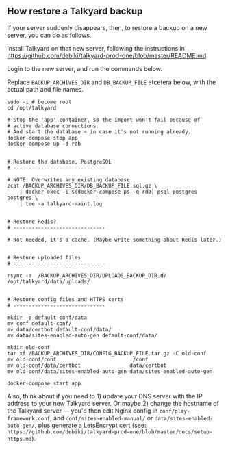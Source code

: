 
## How restore a Talkyard backup

If your server suddenly disappears, then, to restore a backup on
a new server, you can do as follows.

Install Talkyard on that new server, following the instructions in
https://github.com/debiki/talkyard-prod-one/blob/master/README.md.

Login to the new server, and run the commands below.

Replace `BACKUP_ARCHIVES_DIR` and `DB_BACKUP_FILE` etcetera below, with
the actual path and file names.

```
sudo -i # become root
cd /opt/talkyard

# Stop the 'app' container, so the import won't fail because of
# active database connections.
# And start the database — in case it's not running already.
docker-compose stop app
docker-compose up -d rdb


# Restore the database, PostgreSQL
# ------------------------------

# NOTE: Overwrites any existing database.
zcat /BACKUP_ARCHIVES_DIR/DB_BACKUP_FILE.sql.gz \
    | docker exec -i $(docker-compose ps -q rdb) psql postgres postgres \
    | tee -a talkyard-maint.log


# Restore Redis?
# ------------------------------

# Not needed, it's a cache. (Maybe write something about Redis later.)


# Restore uploaded files
# ------------------------------

rsync -a  /BACKUP_ARCHIVES_DIR/UPLOADS_BACKUP_DIR.d/  /opt/talkyard/data/uploads/


# Restore config files and HTTPS certs
# ------------------------------

mkdir -p default-conf/data
mv conf default-conf/
mv data/certbot default-conf/data/
mv data/sites-enabled-auto-gen default-conf/data/

mkdir old-conf
tar xf /BACKUP_ARCHIVES_DIR/CONFIG_BACKUP_FILE.tar.gz -C old-conf
mv old-conf/conf                        ./conf
mv old-conf/data/certbot                data/certbot
mv old-conf/data/sites-enabled-auto-gen data/sites-enabled-auto-gen

docker-compose start app
```

Also, think about if you need to 1) update your DNS server with the IP address to
your new Talkyard server. Or maybe 2) change the hostname of the Talkyard server
— you'd then edit Nginx config in `conf/play-framework.conf`,
and `conf/sites-enabled-manual/` or `data/sites-enabled-auto-gen/`, plus
generate a LetsEncrypt cert
(see: `https://github.com/debiki/talkyard-prod-one/blob/master/docs/setup-https.md`).
